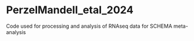 # PerzelMandell_etal_2024
Code used for processing and analysis of RNAseq data for SCHEMA meta-analysis
